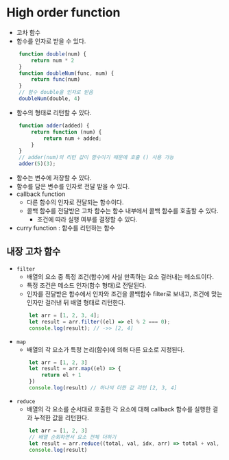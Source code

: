 # High order function

* 고차 함수
* 함수를 인자로 받을 수 있다.
``` javascript
    function double(num) {
        return num * 2
    }
    function doubleNum(func, num) {
        return func(num)
    }
    // 함수 double을 인자로 받음
    doubleNum(double, 4)
```
* 함수의 형태로 리턴할 수 있다.
``` javascript
    function adder(added) {
        return function (num) {
            return num + added;
        }
    }
    // adder(num)의 리턴 값이 함수이기 때문에 호출 () 사용 가능
    adder(5)(3);
```
* 함수는 변수에 저장할 수 있다.
* 함수를 담은 변수를 인자로 전달 받을 수 있다.
* callback function
  * 다른 함수의 인자로 전달되는 함수이다.
  * 콜백 함수를 전달받은 고차 함수는 함수 내부에서 콜백 함수를 호출할 수 있다.
    * 조건에 따라 실행 여부를 결정할 수 있다.
* curry function : 함수를 리턴하는 함수

## 내장 고차 함수

* `filter`
  * 배열의 요소 중 특정 조건(함수)에 사실 만족하는 요소 걸러내는 메소드이다.
  * 특정 조건은 메소드 인자(함수 형태)로 전달된다.
  * 인자를 전달받은 함수에서 인자와 조건을 콜백함수 filter로 보내고, 조건에 맞는 인자만 걸러낸 뒤 배열 형태로 리턴한다.
  ``` javascript
      let arr = [1, 2, 3, 4];
      let result = arr.filter((el) => el % 2 === 0);
      console.log(result); // ->> [2, 4]
  ```
* `map`
  * 배열의 각 요소가 특정 논리(함수)에 의해 다른 요소로 지정된다.
  ``` javascript
      let arr = [1, 2, 3]
      let result = arr.map((el) => {
          return el + 1
      })
      console.log(result) // 하나씩 더한 값 리턴 [2, 3, 4]
  ```
* `reduce`
  * 배열의 각 요소를 순서대로 호출한 각 요소에 대해 callback 함수를 실행한 결과 누적한 값을 리턴한다.
  ``` javascript
      let arr = [1, 2, 3]
      // 배열 순회하면서 요소 전체 더하기
      let result = arr.reduce((total, val, idx, arr) => total + val, 0)
      console.log(result)
  ``` 